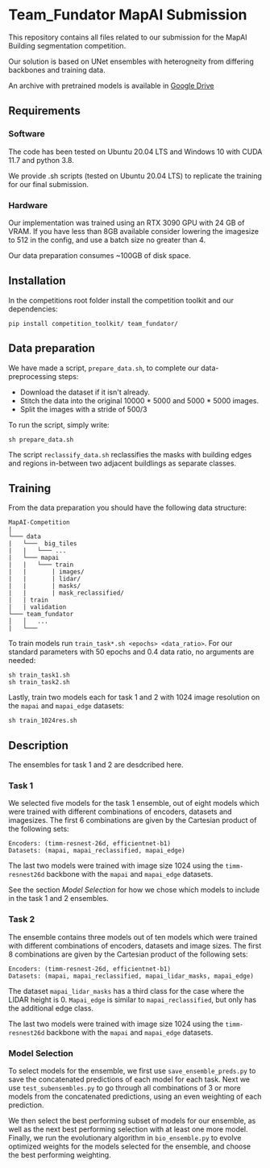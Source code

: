 # Team_Fundator MapAI Submission

This repository contains all files related to our submission for the MapAI Building segmentation competition.

Our solution is based on UNet ensembles with heterogneity from differing backbones and training data.

An archive with pretrained models is available in [Google Drive](https://drive.google.com/drive/folders/1SQnS-cczKYae0_FpBFchFGpZ3X4QFyZo?usp=share_link)

## Requirements

### Software
The code has been tested on Ubuntu 20.04 LTS and Windows 10 with CUDA 11.7 and python 3.8.

We provide .sh scripts (tested on Ubuntu 20.04 LTS) to replicate the training for our final submission.

### Hardware
Our implementation was trained using an RTX 3090 GPU with 24 GB of VRAM. If you have less than 8GB available consider lowering the imagesize to 512 in the config, and use a batch size no greater than 4.

Our data preparation consumes ~100GB of disk space.

## Installation

In the competitions root folder install the competition toolkit and our dependencies:

    pip install competition_toolkit/ team_fundator/

## Data preparation
We have made a script, `prepare_data.sh`, to complete our data-preprocessing steps:
* Download the dataset if it isn't already.
* Stitch the data into the original 10000 * 5000 and 5000 * 5000 images.
* Split the images with a stride of 500/3

To run the script, simply write:

    sh prepare_data.sh

The script `reclassify_data.sh` reclassifies the masks with building edges and regions in-between two adjacent buildlings as separate classes.

## Training

From the data preparation you should have the following data structure:
    
    MapAI-Competition
    |
    └─── data 
    |   └───  big_tiles
    |   |   └─── ...
    |   └─── mapai
    |   |   └─── train
    |   |       | images/
    |   |       | lidar/
    |   |       | masks/
    |   |       | mask_reclassified/
    |   | train
    |   | validation
    └─── team_fundator
    │   │   ...
    |   └───
To train models run `train_task*.sh <epochs> <data_ratio>`. For our standard parameters with 50 epochs and 0.4 data ratio, no arguments are needed:

    sh train_task1.sh
    sh train_task2.sh
    
Lastly, train two models each for task 1 and 2 with 1024 image resolution on the `mapai` and `mapai_edge` datasets:  
    
    sh train_1024res.sh
    
    
    
## Description
The ensembles for task 1 and 2 are desdcribed here.
### Task 1
We selected five models for the task 1 ensemble, out of eight models which were trained with different combinations of encoders, datasets and imagesizes. The first 6 combinations are given by the Cartesian product of the following sets:
    
    Encoders: (timm-resnest-26d, efficientnet-b1)
    Datasets: (mapai, mapai_reclassified, mapai_edge)

The last two models were trained with image size 1024 using the  `timm-resnest26d` backbone with the  `mapai` and  `mapai_edge` datasets. 

See the section *Model Selection* for how we chose which models to include in the task 1 and 2 ensembles.

### Task 2
The ensemble contains three models out of ten models which were trained with different combinations of encoders, datasets and image sizes. The first 8 combinations are given by the Cartesian product of the following sets:
    
    Encoders: (timm-resnest-26d, efficientnet-b1)
    Datasets: (mapai, mapai_reclassified, mapai_lidar_masks, mapai_edge)


The dataset `mapai_lidar_masks` has a third class for the case where the LIDAR height is 0. `Mapai_edge` is similar to `mapai_reclassified`, but only has the additional edge class.

The last two models were trained with image size 1024 using the  `timm-resnest26d` backbone with the  `mapai` and  `mapai_edge` datasets.

### Model Selection
To select models for the ensemble, we first use `save_ensemble_preds.py` to save the concatenated predictions of each model for each task. Next we use `test_subensembles.py` to go through all combinations of 3 or more models from the concatenated predictions, using an even weighting of each prediction.

We then select the best performing subset of models for our ensemble, as well as the next best performing selection with at least one more model. Finally, we run the evolutionary algorithm in `bio_ensemble.py` to evolve optimized weights for the models selected for the ensemble, and choose the best performing weighting.
